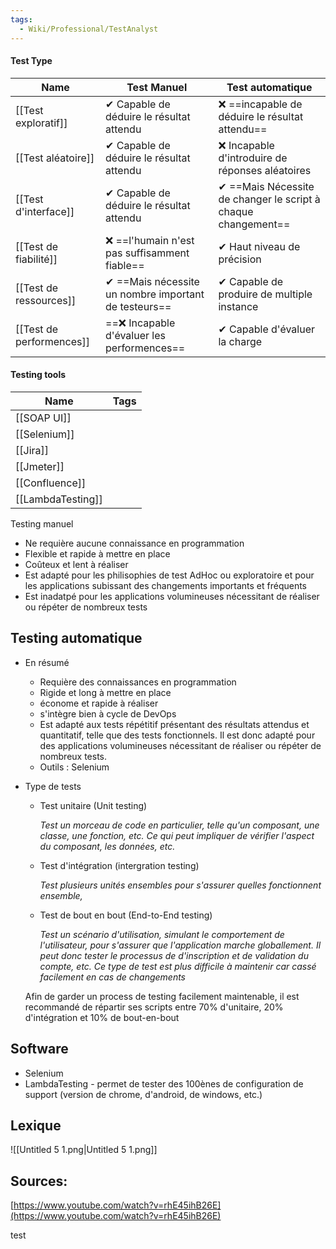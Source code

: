 ```yaml
---
tags:
  - Wiki/Professional/TestAnalyst
---
```

#### Test Type

|Name|Test Manuel|Test automatique|
|---|---|---|
|[[Test exploratif]]|✔ Capable de déduire le résultat attendu|❌ ==incapable de déduire le résultat attendu==|
|[[Test aléatoire]]|✔ Capable de déduire le résultat attendu|❌ Incapable d'introduire de réponses aléatoires|
|[[Test d'interface]]|✔ Capable de déduire le résultat attendu|✔ ==Mais Nécessite de changer le script à chaque changement==|
|[[Test de fiabilité]]|❌ ==l'humain n'est pas suffisamment fiable==|✔ Haut niveau de précision|
|[[Test de ressources]]|✔ ==Mais nécessite un nombre important de testeurs==|✔ Capable de produire de multiple instance|
|[[Test de performences]]|==❌ Incapable d'évaluer les performences==|✔ Capable d'évaluer la charge|

  
  

#### Testing tools

|Name|Tags|
|---|---|
|[[SOAP UI]]||
|[[Selenium]]||
|[[Jira]]||
|[[Jmeter]]||
|[[Confluence]]||
|[[LambdaTesting]]||

  
  

  

Testing manuel

- Ne requière aucune connaissance en programmation
- Flexible et rapide à mettre en place
- Coûteux et lent à réaliser
- Est adapté pour les philisophies de test AdHoc ou exploratoire et pour les applications subissant des changements importants et fréquents
- Est inadatpé pour les applications volumineuses nécessitant de réaliser ou répéter de nombreux tests

## Testing automatique

- En résumé
    - Requière des connaissances en programmation
    - Rigide et long à mettre en place
    - économe et rapide à réaliser
    - s'intègre bien à cycle de DevOps
    - Est adapté aux tests répétitif présentant des résultats attendus et quantitatif, telle que des tests fonctionnels. Il est donc adapté pour des applications volumineuses nécessitant de réaliser ou répéter de nombreux tests.
    - Outils : Selenium
- Type de tests
    
    - Test unitaire (Unit testing)  
          
        _Test un morceau de code en particulier, telle qu'un composant, une classe, une fonction, etc. Ce qui peut impliquer de vérifier l'aspect du composant, les données, etc._
    - Test d'intégration (intergration testing)  
          
        _Test plusieurs unités ensembles pour s'assurer quelles fonctionnent ensemble,_
    - Test de bout en bout (End-to-End testing)  
          
        _Test un scénario d'utilisation, simulant le comportement de l'utilisateur, pour s'assurer que l'application marche globallement. Il peut donc tester le processus de d'inscription et de validation du compte, etc. Ce type de test est plus difficile à maintenir car cassé facilement en cas de changements_
    
      
    
    Afin de garder un process de testing facilement maintenable, il est recommandé de répartir ses scripts entre 70% d'unitaire, 20% d'intégration et 10% de bout-en-bout
    

## Software

- Selenium
- LambdaTesting - permet de tester des 100ènes de configuration de support (version de chrome, d'android, de windows, etc.)

## Lexique

  

![[Untitled 5 1.png|Untitled 5 1.png]]

## Sources:

[https://www.youtube.com/watch?v=rhE45ihB26E](https://www.youtube.com/watch?v=rhE45ihB26E)

test